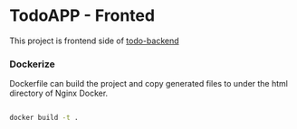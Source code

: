 # TodoAPP - Fronted

This project is frontend side of [todo-backend]

### Dockerize

Dockerfile can build the project and copy generated files to under the html directory of Nginx Docker.

```sh

docker build -t .

```

[todo-backend]: https://github.com/ertugrulyilmaz/todo-backend
